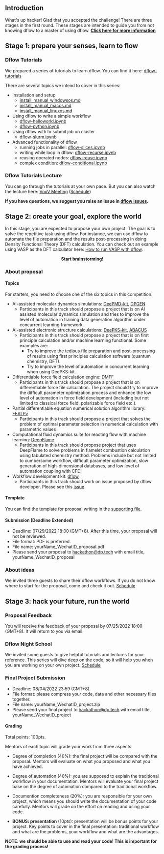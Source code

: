 ## Introduction 
What's up hacker! Glad that you accepted the challenge! 
There are three stages in the first round. These stages are intended to guide you from not knowing dflow to a master of using dflow. **[Click here for more information](https://mp.weixin.qq.com/s?__biz=MzUxMDQwOTk4MA==&mid=2247490627&idx=1&sn=e06b4a1e484b55896db5582f3eb127f5&chksm=f90231d0ce75b8c65bacaf6af517ca749a399bbbea3dd8b3059ef1856f25d88baaf194a9806d&token=249458300&lang=zh_CN#rd)**

## Stage 1: prepare your senses, learn to flow
### Dflow Tutorials
We prepared a series of tutorials to learn dflow. You can find it here: [dflow-tutorials](https://github.com/deepmodeling/dflow/tree/master/tutorials)

There are several topics we intend to cover in this series:

- Installation and setup 
    - [install_manual_windowsos.md](https://github.com/deepmodeling/dflow/blob/master/tutorials/install_manual_windowsos.md)
    - [install_manual_macos.md](https://github.com/deepmodeling/dflow/blob/master/tutorials/install_manual_macos.md)
    - [install_manual_linuxos.md](https://github.com/deepmodeling/dflow/blob/master/tutorials/install_manual_linuxos.md)
- Using dflow to write a simple workflow 
    - [dflow-helloworld.ipynb](https://github.com/deepmodeling/dflow/blob/master/tutorials/dflow-helloworld.ipynb)
    - [dflow-python.ipynb](https://github.com/deepmodeling/dflow/blob/master/tutorials/dflow-python.ipynb)
- Using dflow with to submit job on cluster
    - [dflow-slurm.ipynb](https://github.com/deepmodeling/dflow/blob/master/tutorials/dflow-slurm.ipynb)
- Advanced functionality of dflow
    - running jobs in parallel: [dflow-slices.ipynb](https://github.com/deepmodeling/dflow/blob/master/tutorials/dflow-slices.ipynb)
    - writing while loop in dflow: [dflow-recurse.ipynb](https://github.com/deepmodeling/dflow/blob/master/tutorials/dflow-recurse.ipynb)
    - reusing operated nodes: [dflow-reuse.ipynb](https://github.com/deepmodeling/dflow/blob/master/tutorials/dflow-reuse.ipynb)
    - complex condition: [dflow-conditional.ipynb](https://github.com/deepmodeling/dflow/blob/master/tutorials/dflow-conditional.ipynb)
### Dflow Tutorials Lecture
You can go through the tutorials at your own pace. But you can also watch the lecture here: [VooV Meeting](https://voovmeeting.com/dm/DuRPJs8AhN37) ([Schedule](https://github.com/deepmodeling-activity/hackathon2022#stage-1-prepare-your-senses-learn-to-flow))

**If you have questions, we suggest you raise an issue in [dflow issues](https://github.com/deepmodeling/dflow/issues).**


## Stage 2: create your goal, explore the world 
In this stage, you are expected to propose your own project. The goal is to solve the repetitive task using dflow. For instance, we can use dflow to automate the file preparation and the results post-processing in doing Density Functional Theory (DFT) calculation. You can check out an example using VASP as the DFT calculator here: [How to run VASP with dflow](https://zhuanlan.zhihu.com/p/540665677).

<p align="center"><strong>Start brainstorming!</strong></p>

### About proposal 

#### Topics 

For starters, you need to choose one of the six topics in this competition.

- AI-assisted molecular dynamics simulations: [DeePMD-kit](https://github.com/deepmodeling/deepmd-kit), [DPGEN](https://github.com/deepmodeling/dpgen)
   - Participants in this track should propose a project that is on AI assisted molecular dynamics simulation and tries to improve the level of automation in training data generation algorithm under concurrent learning framework.
- AI-assisted electronic structure calculations: [DeePKS-kit](https://github.com/deepmodeling/deepks-kit), [ABACUS](https://github.com/deepmodeling/abacus-develop)
   - Participants in this track should propose a project that is on first principle calculation and/or machine learning functional. Some examples are: 
        - Try to improve the tedious file preparation and post-processing of results using first principles calculation software (quantum chemistry, DFT).
        - Try to improve the level of automation in concurrent learning when using DeePKS-kit.
- Differentiable force field calculation engine: [DMFF](https://github.com/deepmodeling/DMFF)
   - Participants in this track should propose a project that is on differentiable force file calculation. The project should try to improve the difficult parameter optimization process and enhance the low level of automation in force field development (including but not limited to classical force field, polarizable force field etc.). 
- Partial differentiable equation numerical solution algorithm library: [FEALPy](https://github.com/deepmodeling/fealpy)
    - Participants in this track should propose a project that solves the problem of optimal parameter selection in numerical calculation with parametric values
- Computational fluid dynamics suite for reacting flow with machine learning: [DeepFlame](https://github.com/deepmodeling/deepflame-dev)
   - Participants in this track should propose project that uses DeepFlame to solve problems in flamelet combustion calculation using tabulated chemistry method. Problems include but not limited to cumbersome workflow, difficult parameter optimization, slow generation of high-dimensional databases, and low level of automation coupling with CFD. 
- Workflow development kit: [dflow](https://github.com/deepmodeling/dflow/)
    - Participants in this track should work on issue proposed by dflow developer. Please see this [issue](https://github.com/deepmodeling/dflow/issues/34)
   
#### Template
You can find the template for proposal writing in the [supporting file](https://github.com/deepmodeling-activity/hackathon2022/blob/main/supporting/proposal_writing_template.md). 

#### Submission (Deadline Extended)
- Deadline: 07/29/2022 18:00 (GMT+8). After this time, your proposal will not be reviewed.
- File format: PDF is preferred.
- File name: yourName_WechatID_proposal.pdf
- Please send your proposal to hackathon@dp.tech with email title, yourName_WechatID_proposal 

### About ideas
We invited three guests to share their dflow workflows. If you do not know where to start for the proposal, come and check it out. [Schedule](https://github.com/deepmodeling-activity/hackathon2022#stage-2-create-your-goal-explore-the-world)


## Stage 3: hack your future, run the world

### Proposal Feedback
You will receive the feedback of your proposal by 07/25/2022 18:00 (GMT+8). It will return to you via email. 

### Dflow Night School
We invited some guests to give helpful tutorials and lectures for your reference. This series will dive deep on the code, so it will help you when you are working on your own project. [Schedule](https://github.com/deepmodeling-activity/hackathon2022#stage-3-hack-your-future-run-the-world)

### Final Project Submission 
- Deadline: 08/04/2022 23:59 (GMT+8). 
- File format: please compress your code, data and other necessary files together.
- File name: yourName_WechatID_project.zip
- Please send your final project to hackathon@dp.tech with email title, yourName_WechatID_project

#### Grading 

Total points: 100pts.

Mentors of each topic will grade your work from three aspects: 

- Degree of completion (40%): the final project will be compared with the proposal. Mentors will evaluate on what you proposed and what you have achieved.
- Degree of automation (40%): you are supposed to explain the traditional workflow in your documentation. Mentors will evaluate your final project base on the degree of automation compared to the traditional workflow.
- Documention completeness (20%): you are responsible for your own project, which means you should write the documentation of your code carefully. Mentors will grade on the effort on reading and using your code.

- **BONUS: presentation** (10pts): presentation will be bonus points for your project. Key points to cover in the final presentation: traditional workflow and what are the problems, your workflow and what are the advantages.

**NOTE: we should be able to use and read your code! This is important for the grading process!**


